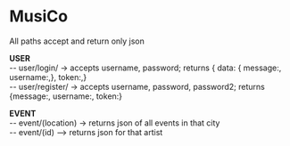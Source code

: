 # MusiCo


All paths accept and return only json


**USER**</br>
-- user/login/ -> accepts username, password; returns { data: { message:, username:,}, token:,} </br>
-- user/register/ -> accepts username, password, password2; returns {message:, username:, token:} </br>

**EVENT**</br>
-- event/(location) -> returns json of all events in that city </br>
-- event/(id) --> returns json for that artist </br>
  
 
